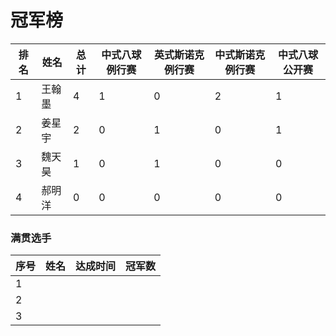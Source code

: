 # 冠军榜

| 排名 | 姓名   | 总计 | 中式八球例行赛 | 英式斯诺克例行赛 | 中式斯诺克例行赛 | 中式八球公开赛 |
| ---- | ------ | ---- | -------------- | ---------------- | ---------------- | -------------- |
| 1    | 王翰墨 | 4    | 1              | 0                | 2                | 1              |
| 2    | 姜星宇 | 2    | 0              | 1                | 0                | 1              |
| 3    | 魏天昊 | 1    | 0              | 1                | 0                | 0              |
| 4    | 郝明洋 | 0    | 0              | 0                | 0                | 0              |

### 满贯选手

| 序号 | 姓名 | 达成时间 | 冠军数 |
| ---- | ---- | -------- | ------ |
| 1    |      |          |        |
| 2    |      |          |        |
| 3    |      |          |        |

